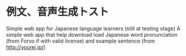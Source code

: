 # 例文、音声生成トスト
Simple web app for Japanese language learners (still at testing stage)
A simple web app that help download load Japanese word pronunciation (from Forvo if with valid license) and example sentence (from http://yourei.jp/)
